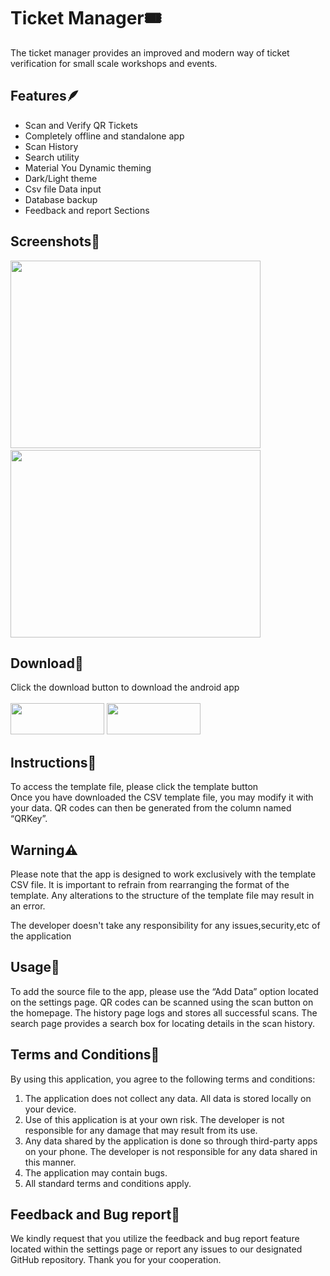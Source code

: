# Ticket Manager🎟️
The ticket manager provides an improved and modern way of ticket verification for small scale workshops and events.

## Features🪶
- Scan and Verify QR Tickets
- Completely offline and standalone app
- Scan History 
- Search utility
- Material You Dynamic theming
- Dark/Light theme
- Csv file Data input
- Database backup
- Feedback and report Sections

## Screenshots📱
<img src="https://user-images.githubusercontent.com/105426078/231826764-84e7fd4c-1e62-4ceb-ab43-c27f2dafc648.png" width="400" height="300">&ensp;&ensp;<img src="https://user-images.githubusercontent.com/105426078/231827094-a32b03dc-4d43-42ef-8b2f-cc1cfce87938.png" width="400" height="300">

## Download🎰
Click the download button to download the android app<br><br>
[<img src="https://user-images.githubusercontent.com/105426078/231940319-47701cc0-74de-4a89-b15f-40d4b948eeaa.png" width="150" height="50">](https://github.com/dreamcatcher45)
[<img src="https://user-images.githubusercontent.com/105426078/231940384-e9c54644-a1c9-4627-9896-2cf613de2c2a.png" width="150" height="50">](https://github.com/dreamcatcher45/Ticketmanager_docs/raw/main/Template.zip)

## Instructions📖
To access the template file, please click the template button<br>
Once you have downloaded the CSV template file, you may modify it with your data. 
QR codes can then be generated from the column named “QRKey”.

## Warning⚠️
Please note that the app is designed to work exclusively with the template CSV file. 
It is important to refrain from rearranging the format of the template.
Any alterations to the structure of the template file may result in an error.

The developer doesn't take any responsibility for any issues,security,etc of the application

## Usage👻
To add the source file to the app, please use the “Add Data” option located on the settings page. 
QR codes can be scanned using the scan button on the homepage. 
The history page logs and stores all successful scans.
The search page provides a search box for locating details in the scan history.

## Terms and Conditions🤝

By using this application, you agree to the following terms and conditions:

1. The application does not collect any data. All data is stored locally on your device.
2. Use of this application is at your own risk. The developer is not responsible for any damage that may result from its use.
3. Any data shared by the application is done so through third-party apps on your phone. The developer is not responsible for any data shared in this manner.
4. The application may contain bugs.
5. All standard terms and conditions apply.

## Feedback and Bug report📧
We kindly request that you utilize the feedback and bug report feature located within the settings page or report any issues to our designated GitHub repository. Thank you for your cooperation.
